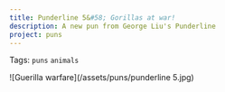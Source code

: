 ```yaml
---
title: Punderline 5&#58; Gorillas at war!
description: A new pun from George Liu's Punderline
project: puns
---
```

Tags: `puns` `animals`

![Guerilla warfare](/assets/puns/punderline 5.jpg)
